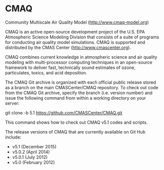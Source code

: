 CMAQ
====

Community Multiscale Air Quality Model (http://www.cmaq-model.org)

CMAQ is an active open-source development project of the U.S. EPA Atmospheric Science Modeling Division
that consists of a suite of programs for conducting air quality model simulations.
CMAQ is supported and distributed by the CMAS Center (http://www.cmascenter.org).

CMAQ combines current knowledge in atmospheric science and air quality modeling with multi-processor
computing techniques in an open-source framework to deliver fast, technically sound estimates of ozone,
particulates, toxics, and acid deposition.

The CMAQ Git archive is organized with each official public release stored as a branch on the main CMASCenter/CMAQ repository.
To check out code from the CMAQ Git archive, specify the branch (i.e. version number) and issue the following command from within
a working directory on your server:

git clone -b 5.1 https://github.com/CMASCenter/CMAQ.git

This command shows how to check out CMAQ v5.1 codes and scripts.  

The release versions of CMAQ that are currently available on Git Hub include:

* v5.1 (December 2015)
* v5.0.2 (April 2014)
* v5.0.1 (July 2012)
* v5.0 (February 2012)


